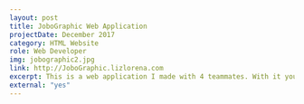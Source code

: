 ```yaml
---
layout: post
title: JoboGraphic Web Application
projectDate: December 2017
category: HTML Website
role: Web Developer
img: jobographic2.jpg
link: http://JoboGraphic.lizlorena.com
excerpt: This is a web application I made with 4 teammates. With it you can find jobs and companies near your area and directions to them. It uses 4 APIs, Javascript, jQuery, AJAX, and PHP.
external: "yes"
---
```

